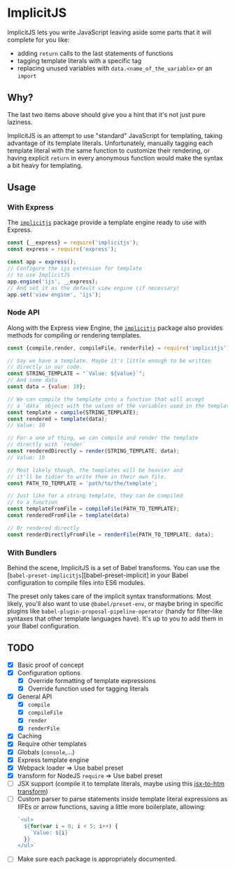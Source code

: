 ImplicitJS
===

ImplicitJS lets you write JavaScript leaving aside some parts that it will complete for you like:

- adding `return` calls to the last statements of functions
- tagging template literals with a specific tag
- replacing unused variables with `data.<name_of_the_variable>` or an `import`

Why?
--- 

The last two items above should give you a hint that it's not just pure laziness.

ImplicitJS is an attempt to use "standard" JavaScript for templating, taking advantage of its template literals. Unfortunately, manually tagging each template literal with the same function to customize their rendering, or having explicit `return` in every anonymous function would make the syntax a bit heavy for templating.

Usage
---

### With Express

The [`implicitjs`][implicitjs] package provide a template engine ready to use with Express.

```js
const {__express} = require('implicitjs');
const express = require('express');

const app = express();
// Configure the ijs extension for template
// to use ImplicitJS
app.engine('ijs', __express);
// And set it as the default view engine (if necessary)
app.set('view engine', 'ijs');
```

### Node API

Along with the Express view Engine, the [`implicitjs`][implicitjs] package also provides methods for compiling or rendering templates.

```js
const {compile,render, compileFile, renderFile} = require('implicitjs');

// Say we have a template. Maybe it's little enough to be written
// directly in our code. 
const STRING_TEMPLATE = "`Value: ${value}`";
// And some data
const data = {value: 10};

// We can compile the template into a function that will accept
// a `data` object with the values of the variables used in the template
const template = compile(STRING_TEMPLATE);
const rendered = template(data);
// Value: 10

// For a one of thing, we can compile and render the template
// directly with `render`
const renderedDirectly = render(STRING_TEMPLATE, data);
// Value: 10

// Most likely though, the templates will be heavier and
// it'll be tidier to write them in their own file.
const PATH_TO_TEMPLATE = 'path/to/the/template';

// Just like for a string template, they can be compiled
// to a function
const templateFromFile = compileFile(PATH_TO_TEMPLATE);
const renderedFromFile = template(data)

// Or rendered directly
const renderDirectlyFromFile = renderFile(PATH_TO_TEMPLATE, data);
```

### With Bundlers

Behind the scene, ImplicitJS is a set of Babel transforms. You can use the [`babel-preset-implicitjs`][babel-preset-implicit] in your Babel configuration to compile files into ES6 modules.

The preset only takes care of the implicit syntax transformations. Most likely, you'll also want to use `@babel/preset-env`, or maybe bring in specific plugins like `babel-plugin-proposal-pipeline-operator` (handy for filter-like syntaxes that other template languages have). It's up to you to add them in your Babel configuration.

[implicitjs]: 'packages/implicitjs',
[babel-preset-implicitjs]: 'packages/babel-preset-implicitjs'

TODO
---

- [x] Basic proof of concept
- [x] Configuration options
  - [x] Override formatting of template expressions
  - [x] Override function used for tagging literals
- [x] General API
  - [x] `compile`
  - [x] `compileFile`
  - [x] `render`
  - [x] `renderFile`
- [x] Caching
- [x] Require other templates
- [x] Globals (`console`,...)
- [x] Express template engine
- [x] Webpack loader => Use babel preset
- [x] transform for NodeJS `require` => Use babel preset
- [ ] JSX support (compile it to template literals, maybe using this [jsx-to-htm transform](https://github.com/developit/htm/tree/master/packages/babel-plugin-transform-jsx-to-htm))
- [ ] Custom parser to parse statements inside template literal expressions as IIFEs or arrow functions, saving a little more boilerplate, allowing:
  ```js
  `<ul>
    ${for(var i = 0; i < 5; i++) {
      `Value: ${i}`
    }}
  </ul>`
  ```
- [ ] Make sure each package is appropriately documented.
